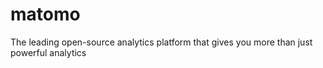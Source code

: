 # matomo

The leading open-source analytics platform that gives you more than just powerful analytics
